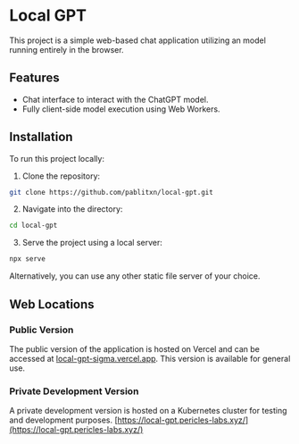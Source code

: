 # Local GPT

This project is a simple web-based chat application utilizing an model running entirely in the browser. 

## Features

- Chat interface to interact with the ChatGPT model.
- Fully client-side model execution using Web Workers.

## Installation

To run this project locally:

1. Clone the repository:

```bash
git clone https://github.com/pablitxn/local-gpt.git
```

2. Navigate into the directory:

```bash
cd local-gpt
```

3. Serve the project using a local server:

```bash
npx serve
```

Alternatively, you can use any other static file server of your choice.

## Web Locations

### Public Version

The public version of the application is hosted on Vercel and can be accessed at [local-gpt-sigma.vercel.app](local-gpt-sigma.vercel.app). This version is available for general use.

### Private Development Version

A private development version is hosted on a Kubernetes cluster for testing and development purposes. [https://local-gpt.pericles-labs.xyz/](https://local-gpt.pericles-labs.xyz/)
